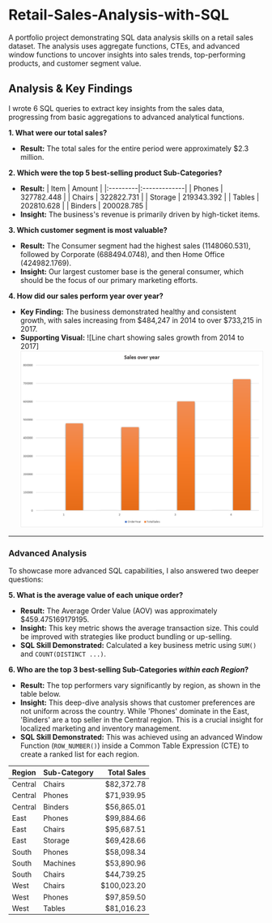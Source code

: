 # Retail-Sales-Analysis-with-SQL
A portfolio project demonstrating SQL data analysis skills on a retail sales dataset. The analysis uses aggregate functions, CTEs, and advanced window functions to uncover insights into sales trends, top-performing products, and customer segment value.

## Analysis & Key Findings

I wrote 6 SQL queries to extract key insights from the sales data, progressing from basic aggregations to advanced analytical functions.

**1. What were our total sales?**
* **Result:** The total sales for the entire period were approximately $2.3 million.

**2. Which were the top 5 best-selling product Sub-Categories?**
* **Result:** | Item    | Amount      |
              |:---------|:-------------|
              | Phones  | 327782.448  |
              | Chairs  | 322822.731  |
              | Storage | 219343.392  |
              | Tables  | 202810.628  |
              | Binders | 200028.785  |
* **Insight:** The business's revenue is primarily driven by high-ticket items.

**3. Which customer segment is most valuable?**
* **Result:** The Consumer segment had the highest sales (1148060.531), followed by Corporate (688494.0748), and then Home Office (424982.1769).
* **Insight:** Our largest customer base is the general consumer, which should be the focus of our primary marketing efforts.

**4. How did our sales perform year over year?**
* **Key Finding:** The business demonstrated healthy and consistent growth, with sales increasing from $484,247 in 2014 to over $733,215 in 2017.
* **Supporting Visual:**
    ![Line chart showing sales growth from 2014 to 2017]![A chart showing sales trends over the years](https://github.com/Premv123/Retail-Sales-Analysis-with-SQL/blob/main/sales_trend.png)
---

### Advanced Analysis

To showcase more advanced SQL capabilities, I also answered two deeper questions:

**5. What is the average value of each unique order?**
* **Result:** The Average Order Value (AOV) was approximately $459.475169179195.
* **Insight:** This key metric shows the average transaction size. This could be improved with strategies like product bundling or up-selling.
* **SQL Skill Demonstrated:** Calculated a key business metric using `SUM()` and `COUNT(DISTINCT ...)`.

**6. Who are the top 3 best-selling Sub-Categories *within each Region*?**
* **Result:** The top performers vary significantly by region, as shown in the table below.
* **Insight:** This deep-dive analysis shows that customer preferences are not uniform across the country. While 'Phones' dominate in the East, 'Binders' are a top seller in the Central region. This is a crucial insight for localized marketing and inventory management.
* **SQL Skill Demonstrated:** This was achieved using an advanced Window Function (`ROW_NUMBER()`) inside a Common Table Expression (CTE) to create a ranked list for each region.

| Region  | Sub-Category | Total Sales  |
| :------ | :----------- | -----------: |
| Central | Chairs       | $82,372.78   |
| Central | Phones       | $71,939.95   |
| Central | Binders      | $56,865.01   |
| East    | Phones       | $99,884.66   |
| East    | Chairs       | $95,687.51   |
| East    | Storage      | $69,428.66   |
| South   | Phones       | $58,098.34   |
| South   | Machines     | $53,890.96   |
| South   | Chairs       | $44,739.25   |
| West    | Chairs       | $100,023.20  |
| West    | Phones       | $97,859.50   |
| West    | Tables       | $81,016.23   |
